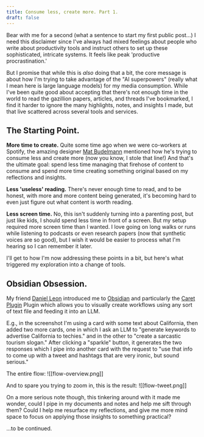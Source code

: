 ```yaml
---
title: Consume less, create more. Part 1.
draft: false
---
```

Bear with me for a second (what a sentence to start my first public post...) I need this disclaimer since I've always had mixed feelings about people who write about productivity tools and instruct others to set up these sophisticated, intricate systems. It feels like peak 'productive procrastination.' 

But I promise that while this is *also* doing that a bit, the core message is about how I'm trying to take advantage of the "AI superpowers" (really what I mean here is large language models) for my media consumption. While I've been quite good about accepting that there's not enough time in the world to read the gazillion papers, articles, and threads I've bookmarked, I find it harder to ignore the many highlights, notes, and insights I made, but that live scattered across several tools and services. 

## The Starting Point.
**More time to create.** Quite some time ago when we were co-workers at Spotify, the amazing designer [Mat Budelmann](https://substack.com/@practicingdesign) mentioned how he's trying to consume less and create more (now you know, I stole that line!) And that's the ultimate goal: spend less time managing that firehose of content to consume and spend more time creating something original based on my reflections and insights. 

**Less 'useless' reading.** There's never enough time to read, and to be honest, with more and more content being generated, it's becoming hard to even just figure out what content is worth reading.

**Less screen time.** No, this isn't suddenly turning into a parenting post, but just like kids, I should spend less time in front of a screen. But my setup required more screen time than I wanted. I love going on long walks or runs while listening to podcasts or even research papers (now that synthetic voices are so good), but I wish it would be easier to process what I'm hearing so I can remember it later.

I'll get to how I'm now addressing these points in a bit, but here's what triggered my exploration into a change of tools.
## Obsidian Obsession.
My friend [Daniel Leon](https://www.linkedin.com/in/danielandresleon) introduced me to [Obsidian](https://obsidian.md/) and particularly the [Caret Plugin](https://caretplugin.ai/) Plugin which allows you to visually create workflows using any sort of text file and feeding it into an LLM. 

E.g., in the screenshot I'm using a card with some text about California, then added two more cards, one in which I ask an LLM to "generate keywords to advertise California to techies." and in the other to "create a sarcastic tourism slogan." After clicking a "sparkle" button, it generates the two responses which I pipe into another card with the request to "use that info to come up with a tweet and hashtags that are very ironic, but sound serious."

The entire flow:
![[flow-overview.png]]

And to spare you trying to zoom in, this is the result: 
![[flow-tweet.png]]


On a more serious note though, this tinkering around with it made me wonder, could I pipe in my documents and notes and help me sift through them? Could I help me resurface my reflections, and give me more mind space to focus on applying those insights to something practical?

...to be continued.